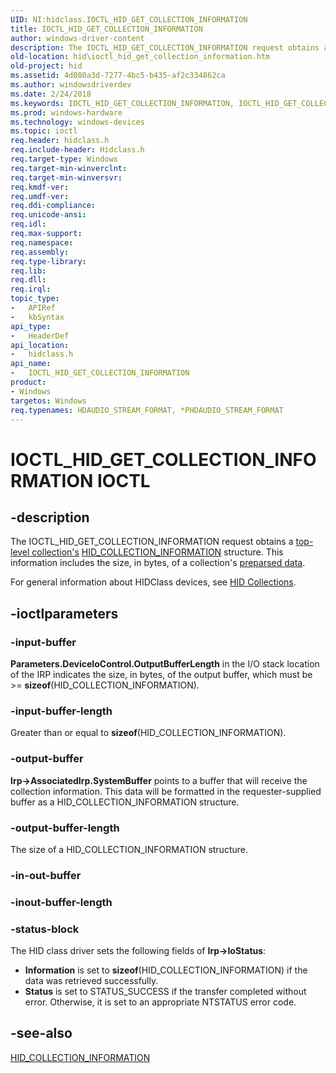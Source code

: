 ```yaml
---
UID: NI:hidclass.IOCTL_HID_GET_COLLECTION_INFORMATION
title: IOCTL_HID_GET_COLLECTION_INFORMATION
author: windows-driver-content
description: The IOCTL_HID_GET_COLLECTION_INFORMATION request obtains a top-level collection's HID_COLLECTION_INFORMATION structure.
old-location: hid\ioctl_hid_get_collection_information.htm
old-project: hid
ms.assetid: 4d080a3d-7277-4bc5-b435-af2c334862ca
ms.author: windowsdriverdev
ms.date: 2/24/2018
ms.keywords: IOCTL_HID_GET_COLLECTION_INFORMATION, IOCTL_HID_GET_COLLECTION_INFORMATION control code [Human Input Devices], hid.ioctl_hid_get_collection_information, hidclass/IOCTL_HID_GET_COLLECTION_INFORMATION, hidioreq_f9030552-353d-4f1d-ae66-9689e8c9ad12.xml
ms.prod: windows-hardware
ms.technology: windows-devices
ms.topic: ioctl
req.header: hidclass.h
req.include-header: Hidclass.h
req.target-type: Windows
req.target-min-winverclnt: 
req.target-min-winversvr: 
req.kmdf-ver: 
req.umdf-ver: 
req.ddi-compliance: 
req.unicode-ansi: 
req.idl: 
req.max-support: 
req.namespace: 
req.assembly: 
req.type-library: 
req.lib: 
req.dll: 
req.irql: 
topic_type:
-	APIRef
-	kbSyntax
api_type:
-	HeaderDef
api_location:
-	hidclass.h
api_name:
-	IOCTL_HID_GET_COLLECTION_INFORMATION
product:
- Windows
targetos: Windows
req.typenames: HDAUDIO_STREAM_FORMAT, *PHDAUDIO_STREAM_FORMAT
---
```


# IOCTL_HID_GET_COLLECTION_INFORMATION IOCTL


## -description


The IOCTL_HID_GET_COLLECTION_INFORMATION request obtains a <a href="https://msdn.microsoft.com/dcbee8e3-d03a-45c8-92e4-0897b9f55177">top-level collection's</a> <a href="https://msdn.microsoft.com/library/windows/hardware/ff539870">HID_COLLECTION_INFORMATION</a> structure. This information includes the size, in bytes, of a collection's <a href="https://msdn.microsoft.com/50ac2877-4c45-4d55-b5cc-013486892fbf">preparsed data</a>.

For general information about HIDClass devices, see <a href="https://msdn.microsoft.com/2d3efb38-4eba-43db-8cff-9fac30209952">HID Collections</a>. 


## -ioctlparameters




### -input-buffer

<b>Parameters.DeviceIoControl.OutputBufferLength</b> in the I/O stack location of the IRP indicates the size, in bytes, of the output buffer, which must be &gt;= <b>sizeof</b>(HID_COLLECTION_INFORMATION). 


### -input-buffer-length

Greater than or equal to <b>sizeof</b>(HID_COLLECTION_INFORMATION). 


### -output-buffer

<b>Irp-&gt;AssociatedIrp.SystemBuffer</b> points to a buffer that will receive the collection information. This data will be formatted in the requester-supplied buffer as a HID_COLLECTION_INFORMATION structure.


### -output-buffer-length

The size of a HID_COLLECTION_INFORMATION structure.


### -in-out-buffer



<text></text>




### -inout-buffer-length



<text></text>




### -status-block

The HID class driver sets the following fields of <b>Irp-&gt;IoStatus</b>:

<ul>
<li>
<b>Information</b> is set to <b>sizeof</b>(HID_COLLECTION_INFORMATION) if the data was retrieved successfully. 

</li>
<li>
<b>Status</b> is set to STATUS_SUCCESS if the transfer completed without error. Otherwise, it is set to an appropriate NTSTATUS error code.

</li>
</ul>

## -see-also




<a href="https://msdn.microsoft.com/library/windows/hardware/ff539870">HID_COLLECTION_INFORMATION</a>
 

 


